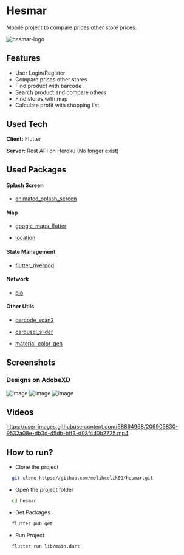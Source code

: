 
# Hesmar

Mobile project to compare prices other store prices.

![hesmar-logo](https://user-images.githubusercontent.com/68864968/206906803-8f2ee323-41b2-4159-9c73-cf4ba9c4d15e.png)  

## Features
- User Login/Register
- Compare prices other stores
- Find product with barcode
- Search product and compare others
- Find stores with map
- Calculate profit with shopping list


  
## Used Tech

**Client:** Flutter

**Server:** Rest API on Heroku (No longer exist)

## Used Packages
#### Splash Screen
- [animated_splash_screen](https://pub.dev/packages/animated_splash_screen)
#### Map
- [google_maps_flutter](https://pub.dev/packages/google_maps_flutter)

- [location](https://pub.dev/packages/location)
#### State Management
- [flutter_riverpod](https://pub.dev/packages/flutter_riverpod)
#### Network
- [dio](https://pub.dev/packages/dio)
#### Other Utils
- [barcode_scan2](https://pub.dev/packages/barcode_scan2)

- [carousel_slider](https://pub.dev/packages/carousel_slider)

- [material_color_gen](https://pub.dev/packages/material_color_gen)







  
## Screenshots
### Designs on AdobeXD
![image](https://user-images.githubusercontent.com/68864968/206907188-0fc14db6-5864-49b8-b8ce-761e9612aee6.png)
![image](https://user-images.githubusercontent.com/68864968/206907143-d76a57c5-c17f-46ac-a040-1fe33e18c0c3.png)
![image](https://user-images.githubusercontent.com/68864968/206907166-d9826d06-5941-4cbf-bcb3-9f3cda10aff0.png)


## Videos



https://user-images.githubusercontent.com/68864968/206906830-9532a08e-db3d-45db-bff3-d08f4d0b2725.mp4

    
## How to run?
- Clone the project
```bash
  git clone https://github.com/melihcelik09/hesmar.git
```
- Open the project folder
```bash
  cd hesmar
```
- Get Packages
```bash
  flutter pub get
```
- Run Project
```bash
  flutter run lib/main.dart
```

